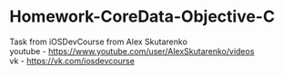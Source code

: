 # Homework-CoreData-Objective-C

Task from iOSDevCourse from Alex Skutarenko<br />
youtube - https://www.youtube.com/user/AlexSkutarenko/videos<br />
vk - https://vk.com/iosdevcourse<br />
